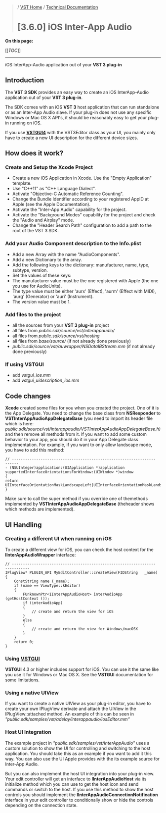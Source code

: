 >/ [VST Home](../../../index.md) / [Technical Documentation](../../Index.md)
>
># [3.6.0] iOS Inter-App Audio

**On this page:**

[[_TOC_]]

---

iOS InterApp-Audio application out of your **VST 3 plug-in**

## Introduction

The **VST 3 SDK** provides an easy way to create an iOS InterApp-Audio application out of your **VST 3 plug-in**.

The SDK comes with an iOS **VST 3** host application that can run standalone or as an Inter-App Audio slave. If your plug-in does not use any specific Windows or Mac OS X API's, it should be reasonably easy to get your plug-in running on iOS.

If you use [**VSTGUI4**](../What+is+the+VST+3+SDK/VSTGUI.md) with the VST3Editor class as your UI, you mainly only have to create a new UI description for the different device sizes.

## How does it work?

### Create and Setup the Xcode Project

- Create a new iOS Application in Xcode. Use the "Empty Application" template.
- Use "C++11" as "C++ Language Dialect".
- Activate "Objective-C Automatic Reference Counting".
- Change the Bundle Identifier according to your registered AppID at Apple (see the Apple Documentation).
- Activate the "Inter-App Audio" capability for the project.
- Activate the "Background Modes" capability for the project and check the "Audio and Airplay" mode.
- Change the "Header Search Path" configuration to add a path to the root of the VST 3 SDK.

### Add your Audio Component description to the Info.plist

- Add a new Array with the name "AudioComponents".
- Add a new Dictionary to the array.
- Add the following keys to the dictionary: manufacturer, name, type, subtype, version.
- Set the values of these keys:
- The manufacturer value must be the one registered with Apple (the one you use for AudioUnits).
- The type value must be either 'aurx' (Effect), 'aurm' (Effect with MIDI), 'aurg' (Generator) or 'auri' (Instrument).
- The version value must be 1.

### Add files to the project

- all the sources from your **VST 3 plug-in** project
- all files from *public.sdk/source/vst/interappaudio/*
- all files from *public.sdk/source/vst/hosting*
- all files from *base/source/* (if not already done previously)
- *public.sdk/source/vst/auwrapper/NSDataIBStream.mm* (if not already done previously)

### If using VSTGUI
- add *vstgui_ios.mm*
- add *vstgui_uidescription_ios.mm*

## Code changes

**Xcode** created some files for you when you created the project. One of it is the App Delegate. You need to change the base class from **NSResponder<UIApplicationDelegate>** to **VSTInterAppAudioAppDelegateBase** (you need to import its header file which is here:<br>
*public.sdk/source/vst/interappaudio/VSTInterAppAudioAppDelegateBase.h)* and then remove all methods from it. If you want to add some custom behavior to your app, you should do it in your App Delegate class implementation. For example, if you want to only allow landscape mode, you have to add this method:
```
// -----------------------------------------------------------------    ------
- (NSUInteger)application:(UIApplication *)application supportedInterfaceOrientationsForWindow:(UIWindow *)window
{
return UIInterfaceOrientationMaskLandscapeLeft|UIInterfaceOrientationMaskLandscapeRight;
}
```

Make sure to call the super method if you override one of themethods implemented by **VSTInterAppAudioAppDelegateBase** (theheader shows which methods are implemented).

## UI Handling

### Creating a different UI when running on iOS

To create a different view for iOS, you can check the host context for the **IInterAppAudioWrapper** interface:
```
// -----------------------------------------------------------------    -----------
IPlugView* PLUGIN_API MyEditController::createView(FIDString   _name)
{
    ConstString name (_name);
    if (name == ViewType::kEditor)
    {
        FUnknownPtr<IInterAppAudioHost> interAudioApp   (getHostContext ());
        if (interAudioApp)
        {
            // create and return the view for iOS
        }
        else
        {
            // create and return the view for Windows/macOSX
        }
    }
    return 0;
}
```

### Using [**VSTGUI**](../What+is+the+VST+3+SDK/VSTGUI.md)

**VSTGUI** 4.3 or higher includes support for iOS. You can use it the same like you use it for Windows or Mac OS X. See the **VSTGUI** documentation for some limitations.

### Using a native UIView

If you want to create a native UIView as your plug-in editor, you have to create your own IPlugView derivate and attach the UIView in the IPlugView::attached method. An example of this can be seen in *"public.sdk/samples/vst/adelay/interappaudio/iosEditor.mm"*

### Host UI Integration

The example project in *"public.sdk/samples/vst/InterAppAudio"* uses a custom solution to show the UI for controlling and switching to the host application. You should take this as an example if you want to add it this way. You can also use the UI Apple provides with the its example source for Inter-App Audio.

But you can also implement the host UI integration into your plug-in view. Your edit controller will get an interface to **IInterAppAudioHost** via its initialize method which you can use to get the host icon and send commands or switch to the host. If you use this method to show the host controls you should implement the **IInterAppAudioConnectionNotification** interface in your edit controller to conditionally show or hide the controls depending on the connection state.

